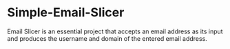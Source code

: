 # Simple-Email-Slicer
Email Slicer is an essential project that accepts an email address as its input and produces the username and domain of the entered email address.
